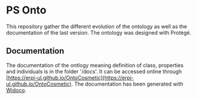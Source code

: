 # PS Onto

This repository gather the different evolution of the ontology as well as the documentation of the last version. 
The ontology was designed with Protégé. 

## Documentation 

The documentation of the ontlogy meaning definition of class, properties and individuals is in the folder '/docs'. It can be accessed online through [https://erpi-ul.github.io/OntoCosmetic](https://erpi-ul.github.io/OntoCosmetic).
The documentation has been generated with [Widoco](https://github.com/dgarijo/Widoco).
